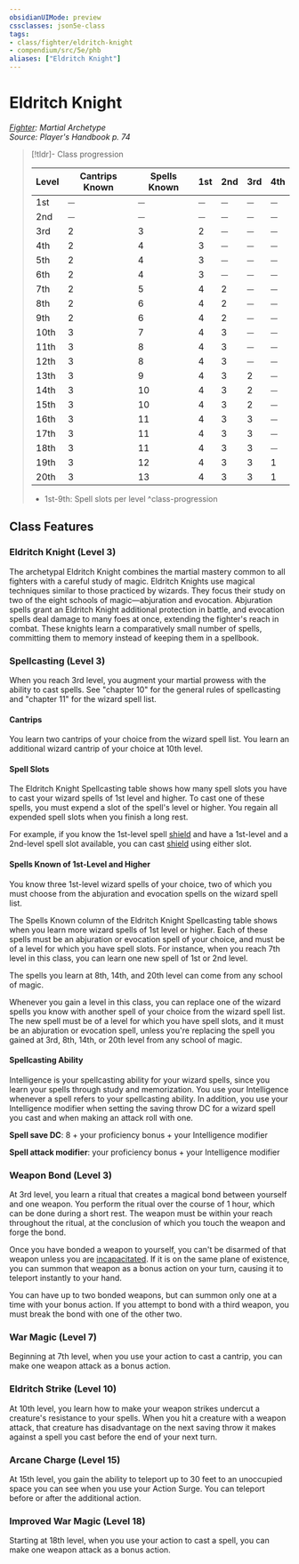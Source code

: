 ```yaml
---
obsidianUIMode: preview
cssclasses: json5e-class
tags:
- class/fighter/eldritch-knight
- compendium/src/5e/phb
aliases: ["Eldritch Knight"]
---
```

# Eldritch Knight
*[Fighter](fighter.md): Martial Archetype*  
*Source: Player's Handbook p. 74*  

> [!tldr]- Class progression
> 
> | Level | Cantrips Known | Spells Known | 1st | 2nd | 3rd | 4th |
> |-------|----------------|--------------|-----|-----|-----|-----|
> | 1st | ⏤ | ⏤ | ⏤ | ⏤ | ⏤ | ⏤ |
> | 2nd | ⏤ | ⏤ | ⏤ | ⏤ | ⏤ | ⏤ |
> | 3rd | 2 | 3 | 2 | ⏤ | ⏤ | ⏤ |
> | 4th | 2 | 4 | 3 | ⏤ | ⏤ | ⏤ |
> | 5th | 2 | 4 | 3 | ⏤ | ⏤ | ⏤ |
> | 6th | 2 | 4 | 3 | ⏤ | ⏤ | ⏤ |
> | 7th | 2 | 5 | 4 | 2 | ⏤ | ⏤ |
> | 8th | 2 | 6 | 4 | 2 | ⏤ | ⏤ |
> | 9th | 2 | 6 | 4 | 2 | ⏤ | ⏤ |
> | 10th | 3 | 7 | 4 | 3 | ⏤ | ⏤ |
> | 11th | 3 | 8 | 4 | 3 | ⏤ | ⏤ |
> | 12th | 3 | 8 | 4 | 3 | ⏤ | ⏤ |
> | 13th | 3 | 9 | 4 | 3 | 2 | ⏤ |
> | 14th | 3 | 10 | 4 | 3 | 2 | ⏤ |
> | 15th | 3 | 10 | 4 | 3 | 2 | ⏤ |
> | 16th | 3 | 11 | 4 | 3 | 3 | ⏤ |
> | 17th | 3 | 11 | 4 | 3 | 3 | ⏤ |
> | 18th | 3 | 11 | 4 | 3 | 3 | ⏤ |
> | 19th | 3 | 12 | 4 | 3 | 3 | 1 |
> | 20th | 3 | 13 | 4 | 3 | 3 | 1 |
> 
> - 1st-9th: Spell slots per level
^class-progression


## Class Features

### Eldritch Knight (Level 3)

The archetypal Eldritch Knight combines the martial mastery common to all fighters with a careful study of magic. Eldritch Knights use magical techniques similar to those practiced by wizards. They focus their study on two of the eight schools of magic—abjuration and evocation. Abjuration spells grant an Eldritch Knight additional protection in battle, and evocation spells deal damage to many foes at once, extending the fighter's reach in combat. These knights learn a comparatively small number of spells, committing them to memory instead of keeping them in a spellbook.

### Spellcasting (Level 3)

When you reach 3rd level, you augment your martial prowess with the ability to cast spells. See "chapter 10" for the general rules of spellcasting and "chapter 11" for the wizard spell list.

#### Cantrips

You learn two cantrips of your choice from the wizard spell list. You learn an additional wizard cantrip of your choice at 10th level.

#### Spell Slots

The Eldritch Knight Spellcasting table shows how many spell slots you have to cast your wizard spells of 1st level and higher. To cast one of these spells, you must expend a slot of the spell's level or higher. You regain all expended spell slots when you finish a long rest.

For example, if you know the 1st-level spell [shield](compendium/spells/shield.md) and have a 1st-level and a 2nd-level spell slot available, you can cast [shield](compendium/spells/shield.md) using either slot.

#### Spells Known of 1st-Level and Higher

You know three 1st-level wizard spells of your choice, two of which you must choose from the abjuration and evocation spells on the wizard spell list.

The Spells Known column of the Eldritch Knight Spellcasting table shows when you learn more wizard spells of 1st level or higher. Each of these spells must be an abjuration or evocation spell of your choice, and must be of a level for which you have spell slots. For instance, when you reach 7th level in this class, you can learn one new spell of 1st or 2nd level.

The spells you learn at 8th, 14th, and 20th level can come from any school of magic.

Whenever you gain a level in this class, you can replace one of the wizard spells you know with another spell of your choice from the wizard spell list. The new spell must be of a level for which you have spell slots, and it must be an abjuration or evocation spell, unless you're replacing the spell you gained at 3rd, 8th, 14th, or 20th level from any school of magic.

#### Spellcasting Ability

Intelligence is your spellcasting ability for your wizard spells, since you learn your spells through study and memorization. You use your Intelligence whenever a spell refers to your spellcasting ability. In addition, you use your Intelligence modifier when setting the saving throw DC for a wizard spell you cast and when making an attack roll with one.

**Spell save DC**: 8 + your proficiency bonus + your Intelligence modifier

**Spell attack modifier**: your proficiency bonus + your Intelligence modifier

### Weapon Bond (Level 3)

At 3rd level, you learn a ritual that creates a magical bond between yourself and one weapon. You perform the ritual over the course of 1 hour, which can be done during a short rest. The weapon must be within your reach throughout the ritual, at the conclusion of which you touch the weapon and forge the bond.

Once you have bonded a weapon to yourself, you can't be disarmed of that weapon unless you are [incapacitated](rules/conditions.md#incapacitated). If it is on the same plane of existence, you can summon that weapon as a bonus action on your turn, causing it to teleport instantly to your hand.

You can have up to two bonded weapons, but can summon only one at a time with your bonus action. If you attempt to bond with a third weapon, you must break the bond with one of the other two.

### War Magic (Level 7)

Beginning at 7th level, when you use your action to cast a cantrip, you can make one weapon attack as a bonus action.

### Eldritch Strike (Level 10)

At 10th level, you learn how to make your weapon strikes undercut a creature's resistance to your spells. When you hit a creature with a weapon attack, that creature has disadvantage on the next saving throw it makes against a spell you cast before the end of your next turn.

### Arcane Charge (Level 15)

At 15th level, you gain the ability to teleport up to 30 feet to an unoccupied space you can see when you use your Action Surge. You can teleport before or after the additional action.

### Improved War Magic (Level 18)

Starting at 18th level, when you use your action to cast a spell, you can make one weapon attack as a bonus action.